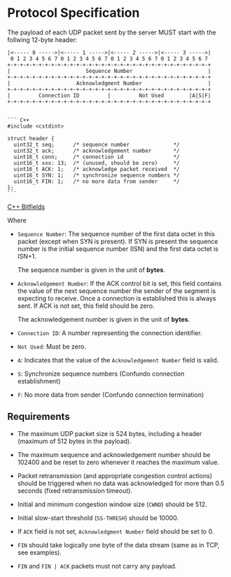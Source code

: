 # Protocol Specification

The payload of each UDP packet sent by the server MUST start with the
follwing 12-byte header:


    |<----- 0 ----->|<----- 1 ----->|<----- 2 ----->|<----- 3 ----->|
     0 1 2 3 4 5 6 7 0 1 2 3 4 5 6 7 0 1 2 3 4 5 6 7 0 1 2 3 4 5 6 7
    +-+-+-+-+-+-+-+-+-+-+-+-+-+-+-+-+-+-+-+-+-+-+-+-+-+-+-+-+-+-+-+-+
    |                        Sequence Number                        |
    +-+-+-+-+-+-+-+-+-+-+-+-+-+-+-+-+-+-+-+-+-+-+-+-+-+-+-+-+-+-+-+-+
    |                     Acknowledgment Number                     |
    +-+-+-+-+-+-+-+-+-+-+-+-+-+-+-+-+-+-+-+-+-+-+-+-+-+-+-+-+-+-+-+-+
    |         Connection ID         |         Not Used        |A|S|F|
    +-+-+-+-+-+-+-+-+-+-+-+-+-+-+-+-+-+-+-+-+-+-+-+-+-+-+-+-+-+-+-+-+


    ``` C++
    #include <cstdint>

    struct header {
      uint32_t seq;      /* sequence number              */
      uint32_t ack;      /* acknowledgement number       */
      uint16_t conn;     /* connection id                */
      uint16_t xxx: 13;  /* (unused, should be zero)     */
      uint16_t ACK: 1;   /* acknowledge packet received  */
      uint16_t SYN: 1;   /* synchronize sequence numbers */
      uint16_t FIN: 1;   /* no more data from sender     */
    };
    ```

[C++ Bitfields](http://stackoverflow.com/questions/31726191)

Where
  - `Sequence Number`: The sequence number of the first data octet in this
     packet (except when SYN is present). If SYN is present the sequence number
     is the initial sequence number (ISN) and the first data octet is ISN+1.

     The sequence number is given in the unit of **bytes**.

  - `Acknowledgement Number`: If the ACK control bit is set, this field
     contains the value of the next sequence number the sender of the segment
     is expecting to receive. Once a connection is established this is always
     sent. If ACK is not set, this field should be zero.

     The acknowledgement number is given in the unit of **bytes**.

  - `Connection ID`: A number representing the connection identifier.

  - `Not Used`: Must be zero.

  - `A`: Indicates that the value of the `Acknowledgement Number` field is
     valid.

  - `S`: Synchronize sequence numbers (Confundo connection establishment)

  - `F`: No more data from sender (Confundo connection termination)


## Requirements

  - The maximum UDP packet size is 524 bytes, including a header (maximum of
    512 bytes in the payload).

  - The maximum sequence and acknowledgement number should be 102400 and be
    reset to zero whenever it reaches the maximum value.

  - Packet retransmission (and appropriate congestion control actions) should
    be triggered when no data was acknowledged for more than 0.5 seconds
    (fixed retransmission timeout).

  - Initial and minimum congestion window size (`CWND`) should be 512.

  - Initial slow-start threshold (`SS-THRESH`) should be 10000.

  - If `ACK` field is not set, `Acknowledgment Number` field should be set to
    0.

  - `FIN` should take logically one byte of the data stream (same as in TCP,
    see examples).

  - `FIN` and `FIN | ACK` packets must not carry any payload.
